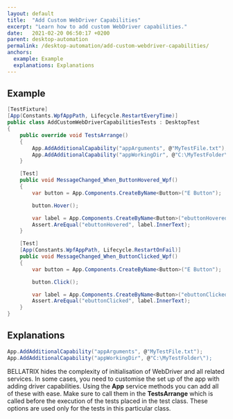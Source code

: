 ```yaml
---
layout: default
title:  "Add Custom WebDriver Capabilities"
excerpt: "Learn how to add custom WebDriver capabilities."
date:   2021-02-20 06:50:17 +0200
parent: desktop-automation
permalink: /desktop-automation/add-custom-webdriver-capabilities/
anchors:
  example: Example
  explanations: Explanations
---
```

Example
-------
```csharp
[TestFixture]
[App(Constants.WpfAppPath, Lifecycle.RestartEveryTime)]
public class AddCustomWebDriverCapabilitiesTests : DesktopTest
{
    public override void TestsArrange()
    {
        App.AddAdditionalCapability("appArguments", @"MyTestFile.txt");
        App.AddAdditionalCapability("appWorkingDir", @"C:\MyTestFolder\");
    }

    [Test]
    public void MessageChanged_When_ButtonHovered_Wpf()
    {
        var button = App.Components.CreateByName<Button>("E Button");

        button.Hover();

        var label = App.Components.CreateByName<Button>("ebuttonHovered");
        Assert.AreEqual("ebuttonHovered", label.InnerText);
    }

    [Test]
    [App(Constants.WpfAppPath, Lifecycle.RestartOnFail)]
    public void MessageChanged_When_ButtonClicked_Wpf()
    {
        var button = App.Components.CreateByName<Button>("E Button");

        button.Click();

        var label = App.Components.CreateByName<Button>("ebuttonClicked");
        Assert.AreEqual("ebuttonClicked", label.InnerText);
    }
}
```

Explanations
------------
```csharp
App.AddAdditionalCapability("appArguments", @"MyTestFile.txt");
App.AddAdditionalCapability("appWorkingDir", @"C:\MyTestFolder\");
```
BELLATRIX hides the complexity of initialisation of WebDriver and all related services. In some cases, you need to customise the set up of the app with adding driver capabilities. Using the **App** service methods you can add all of these with ease. Make sure to call them in the **TestsArrange** which is called before the execution of the tests placed in the test class. These options are used only for the tests in this particular class.